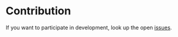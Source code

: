 # Contribution

If you want to participate in development, look up the open [issues](https://github.com/continuous-poker/player-rust-rocket/issues).